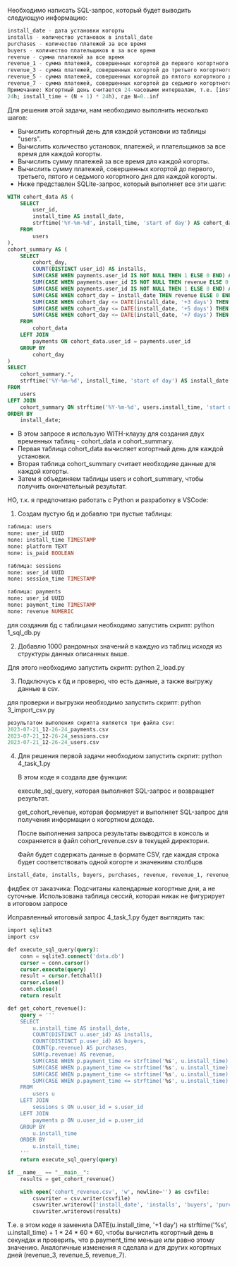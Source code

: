 Необходимо написать SQL-запрос, который будет выводить следующую информацию:

~~~sql
install_date - дата установки когорты
installs - количество установок в install_date
purchases - количество платежей за все время
buyers - количество плательщиков в за все время
revenue - сумма платежей за все время
revenue_1 - сумма платежей, совершенных когортой до первого когортного дня (N<=1)
revenue_3 - сумма платежей, совершенных когортой до третьего когортного дня
revenue_5 - сумма платежей, совершенных когортой до пятого когортного дня
revenue_7 - сумма платежей, совершенных когортой до седьмого когортного дня
Примечание: Когортный день считается 24-часовыми интервалам, т.е. [install_time + N *
24h; install_time + (N + 1) * 24h), где N=0..inf
~~~


Для решения этой задачи, нам необходимо выполнить несколько шагов:

 - Вычислить когортный день для каждой установки из таблицы "users".
 - Вычислить количество установок, платежей, и плательщиков за все время для каждой когорты.
 - Вычислить сумму платежей за все время для каждой когорты.
 - Вычислить сумму платежей, совершенных когортой до первого, третьего, пятого и седьмого когортного дня для каждой когорты.
 - Ниже представлен SQLite-запрос, который выполняет все эти шаги:

~~~sql
WITH cohort_data AS (
    SELECT
        user_id,
        install_time AS install_date,
        strftime('%Y-%m-%d', install_time, 'start of day') AS cohort_day
    FROM
        users
),
cohort_summary AS (
    SELECT
        cohort_day,
        COUNT(DISTINCT user_id) AS installs,
        SUM(CASE WHEN payments.user_id IS NOT NULL THEN 1 ELSE 0 END) AS purchases,
        SUM(CASE WHEN payments.user_id IS NOT NULL THEN revenue ELSE 0 END) AS revenue,
        SUM(CASE WHEN payments.user_id IS NOT NULL THEN 1 ELSE 0 END) AS buyers,
        SUM(CASE WHEN cohort_day = install_date THEN revenue ELSE 0 END) AS revenue_1,
        SUM(CASE WHEN cohort_day <= DATE(install_date, '+3 days') THEN revenue ELSE 0 END) AS revenue_3,
        SUM(CASE WHEN cohort_day <= DATE(install_date, '+5 days') THEN revenue ELSE 0 END) AS revenue_5,
        SUM(CASE WHEN cohort_day <= DATE(install_date, '+7 days') THEN revenue ELSE 0 END) AS revenue_7
    FROM
        cohort_data
    LEFT JOIN
        payments ON cohort_data.user_id = payments.user_id
    GROUP BY
        cohort_day
)
SELECT
    cohort_summary.*,
    strftime('%Y-%m-%d', install_time, 'start of day') AS install_date
FROM
    users
LEFT JOIN
    cohort_summary ON strftime('%Y-%m-%d', users.install_time, 'start of day') = cohort_summary.cohort_day
ORDER BY
    install_date;
~~~	
	
 - В этом запросе я использую WITH-клаузу для создания двух временных таблиц - cohort_data и cohort_summary. 
 - Первая таблица cohort_data вычисляет когортный день для каждой установки. 
 - Вторая таблица cohort_summary считает необходияе данные для каждой когорты. 
 - Затем я объединяем таблицы users и cohort_summary, чтобы получить окончательный результат.



НО, т.к. я предпочитаю работать с Python и разработку в VSCode:

1. Создам пустую бд и добавлю три пустые таблицы:

~~~sql
таблица: users
поле: user_id UUID
поле: install_time TIMESTAMP
поле: platform TEXT 
поле: is_paid BOOLEAN
~~~

~~~sql
таблица: sessions
поле: user_id UUID
поле: session_time TIMESTAMP
~~~

~~~sql
таблица: payments
поле: user_id UUID
поле: payment_time TIMESTAMP
поле: revenue NUMERIC
~~~

для создания бд с таблицами необходимо запустить скрипт: python 1_sql_db.py


2. Добавлю 1000 рандомных значений в каждую из таблиц исходя из структуры данных описанных выше.

Для этого необходимо запустить скрипт: python 2_load.py

3. Подключусь к бд и проверю, что есть данные, а также выгружу данные в csv.

для проверки и выгрузки необходимо запустить скрипт: python 3_import_csv.py

~~~sql
результатом выполения скрипта является три файла csv:
2023-07-21_12-26-24_payments.csv
2023-07-21_12-26-24_sessions.csv
2023-07-21_12-26-24_users.csv
~~~

4. Для решения первой задачи необходиом запустить скрпит: python 4_task_1.py

	В этом коде я создала две функции: 

	execute_sql_query, которая выполняет SQL-запрос и возвращает результат. 

	get_cohort_revenue, которая формирует и выполняет SQL-запрос для получения информации о когортном доходе. 

	После выполнения запроса результаты выводятся в консоль и сохраняется в файл cohort_revenue.csv в текущей директории.

	Файл будет содержать данные в формате CSV, где каждая строка будет соответствовать одной когорте и значениям столбцов 
~~~sql
install_date, installs, buyers, purchases, revenue, revenue_1, revenue_3, revenue_5, revenue_7.
~~~

фидбек от заказчика:
Подсчитаны календарные когортные дни, а не суточные. Использована таблица сессий, которая никак не фигурирует в итоговом запросе

Исправленный итоговый запрос 4_task_1.py будет выглядить так:
~~~sql
import sqlite3
import csv

def execute_sql_query(query):
    conn = sqlite3.connect('data.db')
    cursor = conn.cursor()
    cursor.execute(query)
    result = cursor.fetchall()
    cursor.close()
    conn.close()
    return result

def get_cohort_revenue():
    query = '''
    SELECT
        u.install_time AS install_date,
        COUNT(DISTINCT u.user_id) AS installs,
        COUNT(DISTINCT p.user_id) AS buyers,
        COUNT(p.revenue) AS purchases,
        SUM(p.revenue) AS revenue,
        SUM(CASE WHEN p.payment_time <= strftime('%s', u.install_time) + 1 * 24 * 60 * 60 THEN p.revenue ELSE 0 END) AS revenue_1,
        SUM(CASE WHEN p.payment_time <= strftime('%s', u.install_time) + 3 * 24 * 60 * 60 THEN p.revenue ELSE 0 END) AS revenue_3,
        SUM(CASE WHEN p.payment_time <= strftime('%s', u.install_time) + 5 * 24 * 60 * 60 THEN p.revenue ELSE 0 END) AS revenue_5,
        SUM(CASE WHEN p.payment_time <= strftime('%s', u.install_time) + 7 * 24 * 60 * 60 THEN p.revenue ELSE 0 END) AS revenue_7
    FROM
        users u
    LEFT JOIN
        sessions s ON u.user_id = s.user_id
    LEFT JOIN
        payments p ON u.user_id = p.user_id
    GROUP BY
        u.install_time
    ORDER BY
        u.install_time;
    '''
    return execute_sql_query(query)

if __name__ == "__main__":
    results = get_cohort_revenue()

    with open('cohort_revenue.csv', 'w', newline='') as csvfile:
        csvwriter = csv.writer(csvfile)
        csvwriter.writerow(['install_date', 'installs', 'buyers', 'purchases', 'revenue', 'revenue_1', 'revenue_3', 'revenue_5', 'revenue_7'])
        csvwriter.writerows(results)
~~~

Т.е. в этом коде я заменила DATE(u.install_time, '+1 day') на strftime('%s', u.install_time) + 1 * 24 * 60 * 60, чтобы вычислить когортный день в секундах и проверить, что p.payment_time меньше или равно этому значению. Аналогичные изменения я сделала и для других когортных дней (revenue_3, revenue_5, revenue_7).

